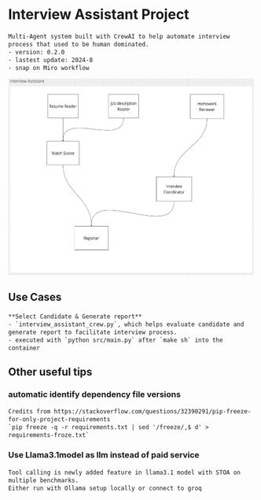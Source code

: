 # Interview Assistant Project

    Multi-Agent system built with CrewAI to help automate interview process that used to be human dominated.
    - version: 0.2.0 
    - lastest update: 2024-8
    - snap on Miro workflow
<img src="simple_sequential_interview_assistant.png" width="500" height="400" alt="GitHub Logo">


## Use Cases 
    **Select Candidate & Generate report** 
    - `interview_assistant_crew.py`, which helps evaluate candidate and generate report to facilitate interview process.
    - executed with `python src/main.py` after `make sh` into the container

## Other useful tips
### automatic identify dependency file versions
    Credits from https://stackoverflow.com/questions/32390291/pip-freeze-for-only-project-requirements
    `pip freeze -q -r requirements.txt | sed '/freeze/,$ d' > requirements-froze.txt`

### Use Llama3.1model as llm instead of paid service
    Tool calling is newly added feature in llama3.1 model with STOA on multiple benchmarks.
    Either run with Ollama setup locally or connect to groq
